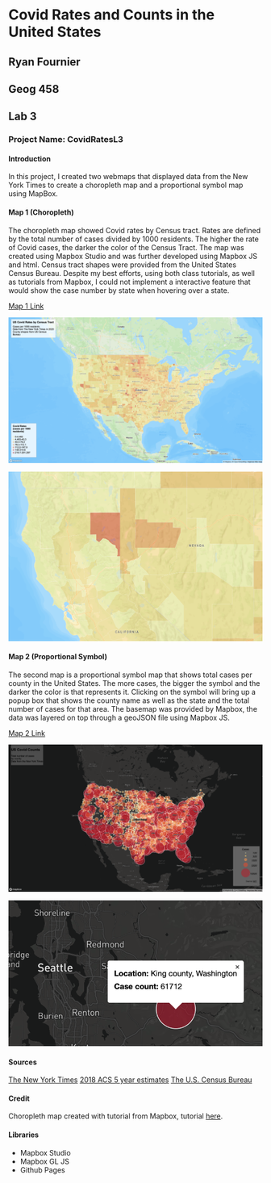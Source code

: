 # Covid Rates and Counts in the United States
## Ryan Fournier
## Geog 458
## Lab 3
### Project Name: CovidRatesL3

#### Introduction
In this project, I created two webmaps that displayed data from the New York Times to create a choropleth map and a proportional symbol map using MapBox.

#### Map 1 (Choropleth)

The choropleth map showed Covid rates by Census tract. Rates are defined by the total number of cases divided by 1000 residents. The higher the rate of Covid cases, the darker the color of the Census Tract. The map was created using Mapbox Studio and was further developed using Mapbox JS and html. Census tract shapes were provided from the United States Census Bureau. Despite my best efforts, using both class tutorials, as well as tutorials from Mapbox, I could not implement a interactive feature that would show the case number by state when hovering over a state.

[Map 1 Link](https://4nierr.github.io/map1.html)

![Map 1 Full](img/Map1-Full.png)

![Map 1 Detail](img/Map1-Detail.png)


#### Map 2 (Proportional Symbol)

The second map is a proportional symbol map that shows total cases per county in the United States. The more cases, the bigger the symbol and the darker the color is that represents it. Clicking on the symbol will bring up a popup box that shows the county name as well as the state and the total number of cases for that area. The basemap was provided by Mapbox, the data was layered on top through a geoJSON file using Mapbox JS. 

[Map 2 Link](https://4nierr.github.io/map2.html)

![Map 2 Full](img/Map2-Full.png)

![Map 2 Detail](img/Map2-Detail.png)

#### Sources

[The New York Times](https://github.com/nytimes/covid-19-data/blob/43d32dde2f87bd4dafbb7d23f5d9e878124018b8/live/us-counties.csv)
[2018 ACS 5 year estimates](https://data.census.gov/cedsci/table?g=0100000US.050000&d=ACS%205-Year%20Estimates%20Data%20Profiles&tid=ACSDP5Y2018.DP05&hidePreview=true)
[The U.S. Census Bureau](https://www.census.gov/geographies/mapping-files/time-series/geo/carto-boundary-file.html)

#### Credit

Choropleth map created with tutorial from Mapbox, tutorial [here](https://docs.mapbox.com/help/tutorials/choropleth-studio-gl-pt-1/).

#### Libraries

* Mapbox Studio
* Mapbox GL JS
* Github Pages
